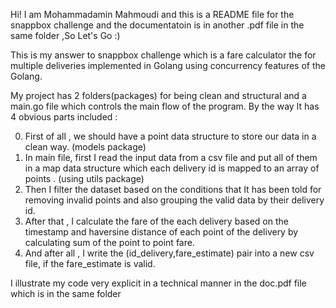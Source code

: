 Hi! I am Mohammadamin Mahmoudi and this is a README file for the snappbox challenge and the documentatoin is in another .pdf file in the same folder ,So Let's Go :)

This is my answer to snappbox challenge which is a fare calculator the for multiple deliveries implemented in Golang using concurrency features of the Golang.

My project has 2 folders(packages) for being clean and structural and a main.go file which controls the main flow of the program. By the way It has 4 obvious parts included :

0. First of all , we should have a point data structure to store our data in a clean way. (models package)
1. In main file, first I read the input data from a csv file and put all of them in a map data structure which each delivery id is mapped to an array of points . (using utils package)
2. Then I filter the dataset based on the conditions that It has been told for removing invalid points and also grouping the valid data by their delivery id.
3. After that , I calculate the fare of the each delivery based on the timestamp and haversine distance of each point of the delivery by calculating sum of the point to point fare.
4. And after all , I write the (id_delivery,fare_estimate) pair into a new csv file, if the fare_estimate is valid.

I illustrate my code very explicit in a technical manner in the doc.pdf file which is in the same folder 